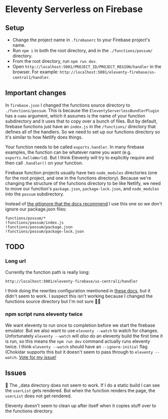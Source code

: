 # Eleventy Serverless on Firebase

## Setup

- Change the project name in `.firebaserc` to your Firebase project's name.
- Run `npm i` in both the root directory, and in the `./functions/possum/` directory.
- From the root directory, run `npm run dev`.
- Open `http://localhost:5001/PROJECT_ID/PROJECT_REGION/handler` in the browser. For example: `http://localhost:5001/eleventy-firebase/us-central1/handler`.

## Important changes

In `firebase.json` I changed the functions source directory to `./functions/possum`. This is because the `EleventyServerlessBundlerPlugin` has a `name` argument, which it assumes is the name of your function subdirectory and it uses that to copy over a bunch of files. But by default, firebase functions just have an `index.js` in the `/functions/` directory that defines all of the handlers. So we need to set up our functions directory so it's similar to how Netlify does things.

Your function needs to be called `exports.handler`. In many firebase examples, the function can be whatever name you want (e.g. `exports.helloWorld`). But I think Eleventy will try to explicitly require and then call `.handler()` on your function.

Firebase function projects usually have two `node_modules` directories (one for the root project, and one in the functions directory). Because we're changing the structure of the functions directory to be like Netlify, we need to move our function's `package.json`, `package-lock.json`, and `node_modules` into the `possum` subdirectory.

Instead of [the gitignore that the docs recommend](https://www.11ty.dev/docs/plugins/serverless/#step-2-add-to-.gitignore) I use this one so we don't ignore our package.json files:

```
functions/possum/*
!functions/possum/index.js
!functions/possum/package.json
!functions/possum/package-lock.json
```

## TODO

### Long url
Currently the function path is really long:

```
http://localhost:5001/eleventy-firebase/us-central1/handler
```

I think doing the rewrites configuration mentioned in [these docs](https://firebase.google.com/docs/hosting/functions#direct-requests-to-function), but it didn't seem to work. I suspect this isn't working because I changed the functions source directory but I'm not sure 🤷‍♂️

### npm script runs eleventy twice
We want eleventy to run once to completion before we start the firebase emulator. But we also want to use `eleventy --watch` to watch for changes. Unfortunately `eleventy --watch` will _also_ do an eleventy build the first time it is run, so this means the `npm run dev` command actually runs eleventy twice. I think `eleventy --watch` should have an `--ignore-initial` flag (Chokidar supports this but it doesn't seem to pass through to `eleventy --watch`. [Vote for my issue!](https://github.com/11ty/eleventy/issues/1336)

## Issues

🚨 The _data directory does not seem to work. If I do a static build I can see the `userList` gets rendered. But when the function renders the page, the `userList` does not get rendered.

Eleventy doesn't seem to clean up after itself when it copies stuff over to the functions directory. 